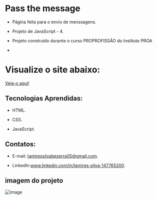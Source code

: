 # Pass the message


 - Página feita para o envio de menssagens.

 - Projeto de JavaScript - 4.
  
 - Projeto construído durante o curso PROPROFISSÃO do Instituto PROA

 - 
# Visualize o site abaixo:

[Veja-o aqui!]()
   
   
## Tecnologias Aprendidas:

 - HTML.
   
 - CSS.

 - JavaScript.

## Contatos:
 - E-mail: tamiressilvabezerra05@gmail.com.
   
 - LinkedIn:www.linkedin.com/in/tamires-silva-147765200.

    
    
## imagem do projeto

![image](https://github.com/tamiressil/Pass-the-Message/assets/163886976/bd071d76-bcfb-419a-bd14-3a3aaa430d34)
